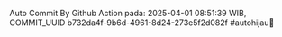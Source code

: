 Auto Commit By Github Action pada: 2025-04-01 08:51:39 WIB, COMMIT_UUID b732da4f-9b6d-4961-8d24-273e5f2d082f #autohijau🗿
